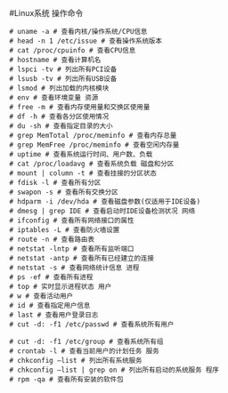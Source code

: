 #Linux系统 操作命令
    
    # uname -a # 查看内核/操作系统/CPU信息
    # head -n 1 /etc/issue # 查看操作系统版本
    # cat /proc/cpuinfo # 查看CPU信息
    # hostname # 查看计算机名
    # lspci -tv # 列出所有PCI设备
    # lsusb -tv # 列出所有USB设备
    # lsmod # 列出加载的内核模块
    # env # 查看环境变量 资源
    # free -m # 查看内存使用量和交换区使用量
    # df -h # 查看各分区使用情况
    # du -sh # 查看指定目录的大小
    # grep MemTotal /proc/meminfo # 查看内存总量
    # grep MemFree /proc/meminfo # 查看空闲内存量
    # uptime # 查看系统运行时间、用户数、负载
    # cat /proc/loadavg # 查看系统负载 磁盘和分区
    # mount | column -t # 查看挂接的分区状态
    # fdisk -l # 查看所有分区
    # swapon -s # 查看所有交换分区
    # hdparm -i /dev/hda # 查看磁盘参数(仅适用于IDE设备)
    # dmesg | grep IDE # 查看启动时IDE设备检测状况 网络
    # ifconfig # 查看所有网络接口的属性
    # iptables -L # 查看防火墙设置
    # route -n # 查看路由表
    # netstat -lntp # 查看所有监听端口
    # netstat -antp # 查看所有已经建立的连接
    # netstat -s # 查看网络统计信息 进程
    # ps -ef # 查看所有进程
    # top # 实时显示进程状态 用户
    # w # 查看活动用户
    # id # 查看指定用户信息
    # last # 查看用户登录日志
    # cut -d: -f1 /etc/passwd # 查看系统所有用户

    # cut -d: -f1 /etc/group # 查看系统所有组
    # crontab -l # 查看当前用户的计划任务 服务
    # chkconfig –list # 列出所有系统服务
    # chkconfig –list | grep on # 列出所有启动的系统服务 程序
    # rpm -qa # 查看所有安装的软件包
